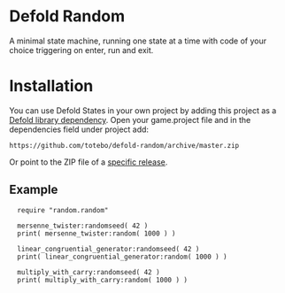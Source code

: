 # Defold Random
A minimal state machine, running one state at a time with code of your choice triggering on enter, run and exit.


# Installation
You can use Defold States in your own project by adding this project as a [Defold library dependency](http://www.defold.com/manuals/libraries/). Open your game.project file and in the dependencies field under project add:

    https://github.com/totebo/defold-random/archive/master.zip

Or point to the ZIP file of a [specific release](https://github.com/totebo/defold-random/releases).


## Example

      require "random.random"

      mersenne_twister:randomseed( 42 )
      print( mersenne_twister:random( 1000 ) )

      linear_congruential_generator:randomseed( 42 )
      print( linear_congruential_generator:random( 1000 ) )

      multiply_with_carry:randomseed( 42 )
      print( multiply_with_carry:random( 1000 ) )
